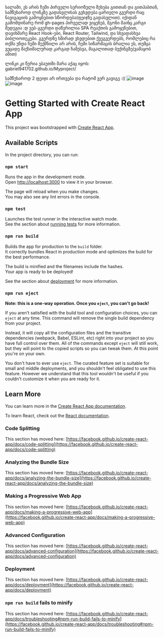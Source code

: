 სალამი, ეს არის ჩემი პირველი სერიოზული შეხება გითთან და გითჰაბთან, სამწუხაროდ ლინკზე გადასვლისას გვხვდება ცარიელი გვერდი რაც ნავიგაციის გამოყნებით სწორდება(ფეიჯზე გადასვლით). იქიდან გამომდინარე რომ gh-pages პირველად ვიყენებ, მგონი მაინც კარგი შედეგია :დ
ვებ-გვერდი დაწერილია SPA რეაქთის გამოყენებით, დავიხმარე React Hook-ები, React Router, Tailwind, და სხვადასხვა ბიბლიოთეკები. გვერდზე ხშირად ვხვდებით ქვეგვერდებს, რომლებიც რა თქმა უნდა ჩემი შექმნილი არ არის, ჩემი სიზარმაცის ბრალია ეს, თუმცა ვეცადე მაქსიმალურად კარგად ჩამესვა, მაგალითად ბუქინგზე(ვამაყობ ამით) 

ლინკი კი წერია ებაუთში მარა აქაც იყოს: gabriel941702.github.io/Myproject/

სამწუხაროდ 2 ფეიჯი არ ირთვება და რატომ ვერ გავიგე :(( 
![image](https://github.com/Gabriel941702/Myproject/assets/84083522/2587ddc2-e871-4c46-9d6a-9bd79769ba24)
![image](https://github.com/Gabriel941702/Myproject/assets/84083522/70292bf6-9390-417c-a661-f35614c5d54b)

# Getting Started with Create React App

This project was bootstrapped with [Create React App](https://github.com/facebook/create-react-app).





## Available Scripts

In the project directory, you can run:

### `npm start`

Runs the app in the development mode.\
Open [http://localhost:3000](http://localhost:3000) to view it in your browser.

The page will reload when you make changes.\
You may also see any lint errors in the console.

### `npm test`

Launches the test runner in the interactive watch mode.\
See the section about [running tests](https://facebook.github.io/create-react-app/docs/running-tests) for more information.

### `npm run build`

Builds the app for production to the `build` folder.\
It correctly bundles React in production mode and optimizes the build for the best performance.

The build is minified and the filenames include the hashes.\
Your app is ready to be deployed!

See the section about [deployment](https://facebook.github.io/create-react-app/docs/deployment) for more information.

### `npm run eject`

**Note: this is a one-way operation. Once you `eject`, you can't go back!**

If you aren't satisfied with the build tool and configuration choices, you can `eject` at any time. This command will remove the single build dependency from your project.

Instead, it will copy all the configuration files and the transitive dependencies (webpack, Babel, ESLint, etc) right into your project so you have full control over them. All of the commands except `eject` will still work, but they will point to the copied scripts so you can tweak them. At this point you're on your own.

You don't have to ever use `eject`. The curated feature set is suitable for small and middle deployments, and you shouldn't feel obligated to use this feature. However we understand that this tool wouldn't be useful if you couldn't customize it when you are ready for it.

## Learn More

You can learn more in the [Create React App documentation](https://facebook.github.io/create-react-app/docs/getting-started).

To learn React, check out the [React documentation](https://reactjs.org/).

### Code Splitting

This section has moved here: [https://facebook.github.io/create-react-app/docs/code-splitting](https://facebook.github.io/create-react-app/docs/code-splitting)

### Analyzing the Bundle Size

This section has moved here: [https://facebook.github.io/create-react-app/docs/analyzing-the-bundle-size](https://facebook.github.io/create-react-app/docs/analyzing-the-bundle-size)

### Making a Progressive Web App

This section has moved here: [https://facebook.github.io/create-react-app/docs/making-a-progressive-web-app](https://facebook.github.io/create-react-app/docs/making-a-progressive-web-app)

### Advanced Configuration

This section has moved here: [https://facebook.github.io/create-react-app/docs/advanced-configuration](https://facebook.github.io/create-react-app/docs/advanced-configuration)

### Deployment

This section has moved here: [https://facebook.github.io/create-react-app/docs/deployment](https://facebook.github.io/create-react-app/docs/deployment)

### `npm run build` fails to minify

This section has moved here: [https://facebook.github.io/create-react-app/docs/troubleshooting#npm-run-build-fails-to-minify](https://facebook.github.io/create-react-app/docs/troubleshooting#npm-run-build-fails-to-minify)
